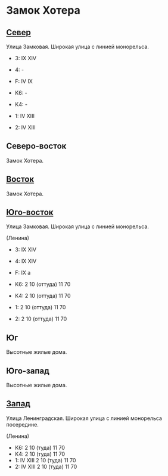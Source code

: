 # Замок Хотера

## [Север](./595120.md)

Улица Замковая.
Широкая улица с линией монорельса.

* 3:    IX  XIV
* 4:    -
* F:    IV  IX

* K6:   -
* K4:   -
* 1:    IV  XIII
* 2:    IV  XIII

## Северо-восток

Замок Хотера.

## [Восток](./570140.md)

Замок Хотера.

## [Юго-восток](./600135.md)

Улица Замковая.
Широкая улица с линией монорельса.

(Ленина)

* 3:    IX  XIV
* 4:    IX  XIV
* F:    IX
        a

* K6:   2   10 (оттуда) 11  70
* K4:   2   10 (оттуда) 11  70
* 1:    2   10 (оттуда) 11  70
* 2:    2   10 (оттуда) 11  70

## Юг

Высотные жилые дома.

## Юго-запад

Высотные жилые дома.

## [Запад](./525130.md)

Улица Ленинградская.
Широкая улица с линией монорельса посередине.

(Ленина)

* K6:   2   10 (туда)   11  70
* K4:   2   10 (туда)   11  70
* 1:    IV  XIII
        2   10 (туда)   11  70
* 2:    IV  XIII
        2   10 (туда)   11  70

